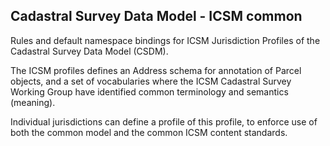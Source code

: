 ## Cadastral Survey Data Model - ICSM common

Rules and default namespace bindings for ICSM Jurisdiction Profiles of the Cadastral Survey Data Model (CSDM).

The ICSM profiles defines an Address schema for annotation of Parcel objects, and a set of vocabularies where the ICSM Cadastral Survey Working Group have identified common terminology and semantics (meaning).

Individual jurisdictions can define a profile of this profile, to enforce use of both the common model and the common ICSM content standards.


